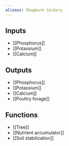 ```yaml
---
aliases: Shagbark hickory
---
```


## Inputs
- [[Phosphorus]]
- [[Potassium]] 
- [[Calcium]]

## Outputs
- [[Phosphorus]]
- [[Potassium]] 
- [[Calcium]]
- [[Poultry forage]]

## Functions
- [[Tree]]
- [[Nutrient accumulator]]
- [[Soil stabilization]]